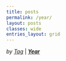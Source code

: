 ```yaml
---
title: posts
permalink: /year/
layout: posts
classes: wide
entries_layout: grid
---
```


*by* [*Tag*](../tags) \| [***Year***](../year)